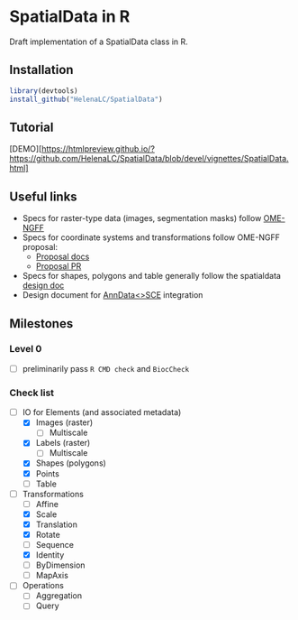 # SpatialData in R

Draft implementation of a SpatialData class in R.

## Installation

```r
library(devtools)
install_github("HelenaLC/SpatialData")
```

## Tutorial

[DEMO][https://htmlpreview.github.io/?https://github.com/HelenaLC/SpatialData/blob/devel/vignettes/SpatialData.html]

## Useful links
- Specs for raster-type data (images, segmentation masks) follow [OME-NGFF][]
- Specs for coordinate systems and transformations follow OME-NGFF proposal:
    - [Proposal docs][]
    - [Proposal PR][]
- Specs for shapes, polygons and table generally follow the spatialdata [design doc][]
- Design document for [AnnData<>SCE][] integration

## Milestones

### Level 0
- [ ] preliminarily pass `R CMD check` and `BiocCheck`

### Check list

- [ ] IO for Elements (and associated metadata)
  - [x] Images (raster)
    - [ ] Multiscale
  - [x] Labels (raster)
    - [ ] Multiscale
  - [x] Shapes (polygons)
  - [x] Points
  - [ ] Table 

- [ ] Transformations
  - [ ] Affine
  - [x] Scale
  - [x] Translation
  - [x] Rotate
  - [ ] Sequence
  - [x] Identity
  - [ ] ByDimension
  - [ ] MapAxis

- [ ] Operations
  - [ ] Aggregation
  - [ ] Query

<!-- Links -->
[Link to tutorial]: https://htmlpreview.github.io/?https://github.com/HelenaLC/SpatialData/blob/devel/inst/SpatialData.html
[OME-NGFF]: https://ngff.openmicroscopy.org/latest/
[Proposal docs]: http://api.csswg.org/bikeshed/?url=https://raw.githubusercontent.com/ome/ngff/b92f540dc95440f2d6b7012185b09c2b862aa744/latest/index.bs
[Proposal PR]:https://github.com/ome/ngff/pull/138
[design doc]: https://spatialdata.scverse.org/en/latest/design_doc.html
[AnnData<>SCE]: https://github.com/scverse/scverseio/blob/main/doc/design.md
